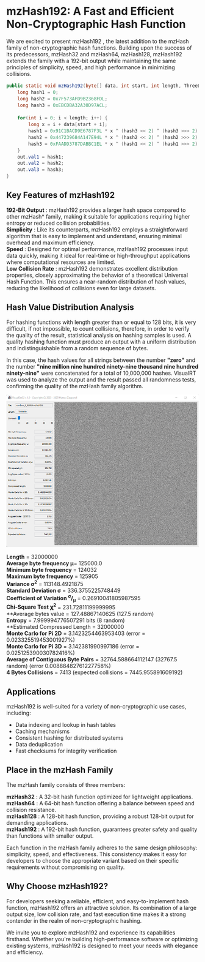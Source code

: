# mzHash192: A Fast and Efficient Non-Cryptographic Hash Function
We are excited to present mzHash192 , the latest addition to the mzHash family of non-cryptographic hash functions. Building upon the success of its predecessors, mzHash32 and mzHash64, mzHash128, mzHash192 extends the family with a 192-bit output while maintaining the same principles of simplicity, speed, and high performance in minimizing collisions.

```java
public static void mzHash192(byte[] data, int start, int length, ThreeLongs out) {
	long hash1 = 0;
	long hash2 = 0x7F573AFD9B2368FDL;
	long hash3 = 0xEBCDBA32A30D97ACL;
		
	for(int i = 0; i < length; i++) {
		long x = i + data[start + i];
		hash1 = 0x91C1BACD9E6787F3L * x ^ (hash3 << 2) ^ (hash3 >>> 2);
		hash2 = 0x447239684A147E94L * x ^ (hash2 << 2) ^ (hash2 >>> 2);
		hash3 = 0xFAADD3787DABBC1EL * x ^ (hash1 << 2) ^ (hash1 >>> 2);
	}
	out.val1 = hash1;
	out.val2 = hash2;
	out.val3 = hash3;
}
```
## Key Features of mzHash192
**192-Bit Output** : mzHash192 provides a larger hash space compared to other mzHash* family, making it suitable for applications requiring higher entropy or reduced collision probabilities.  
**Simplicity** : Like its counterparts, mzHash192 employs a straightforward algorithm that is easy to implement and understand, ensuring minimal overhead and maximum efficiency.  
**Speed** : Designed for optimal performance, mzHash192 processes input data quickly, making it ideal for real-time or high-throughput applications where computational resources are limited.  
**Low Collision Rate** : mzHash192 demonstrates excellent distribution properties, closely approximating the behavior of a theoretical Universal Hash Function. This ensures a near-random distribution of hash values, reducing the likelihood of collisions even for large datasets.  

## Hash Value Distribution Analysis
For hashing functions with length greater than or equal to 128 bits, it is very difficult, if not impossible, to count collisions, therefore, in order to verify the quality of the result, statistical analysis on hashing samples is used. A quality hashing function must produce an output with a uniform distribution and indistinguishable from a random sequence of bytes.

In this case, the hash values ​​for all strings between the number **"zero"** and the number **"nine million nine hundred ninety-nine thousand nine hundred ninety-nine"** were concatenated for a total of 10,000,000 hashes. VisualRT was used to analyze the output and the result passed all randomness tests, confirming the quality of the mzHash family algorithm.

![Alt Text](https://raw.githubusercontent.com/matteo65/mzHash192/main/Resource/mzhash192output.png)

**Length** = 32000000   
**Average byte frequency μ**= 125000.0   
**Minimum byte frequency** = 124032   
**Maximum byte frequency** = 125905   
**Variance σ<sup>2</sup>** = 113148.4921875   
**Standard Deviation σ** = 336.3755225748449   
**Coefficient of Variation <sup>σ</sup>/<sub>μ</sub>** = 0.26910041805987595   
**Chi-Square Test 𝛘<sup>2</sup>** = 231.72811199999995   
**Average bytes value = 127.48867140625 (127.5 random)   
**Entropy** = 7.999994776507291 bits (8 random)  
**Estimated Compressed Length = 32000000  
**Monte Carlo for Pi 2D** = 3.1423254463953403 (error = 0.023325519453001927%)  
**Monte Carlo for Pi 3D** = 3.142381990997186 (error = 0.025125390030782416%)  
**Average of Contiguous Byte Pairs** = 32764.588664112147 (32767.5 random) (error 0.00888482761227758%)  
**4 Bytes Collisions** = 7413 (expected collisions = 7445.955891609192)  


## Applications
mzHash192 is well-suited for a variety of non-cryptographic use cases, including:

- Data indexing and lookup in hash tables
- Caching mechanisms
- Consistent hashing for distributed systems
- Data deduplication
- Fast checksums for integrity verification

## Place in the mzHash Family
The mzHash family consists of three members:

**mzHash32** : A 32-bit hash function optimized for lightweight applications.   
**mzHash64** : A 64-bit hash function offering a balance between speed and collision resistance.   
**mzHash128** : A 128-bit hash function, providing a robust 128-bit output for demanding applications.   
**mzHash192** : A 192-bit hash function, guarantees greater safety and quality than functions with smaller output.  

Each function in the mzHash family adheres to the same design philosophy: simplicity, speed, and effectiveness. This consistency makes it easy for developers to choose the appropriate variant based on their specific requirements without compromising on quality.   

## Why Choose mzHash192?
For developers seeking a reliable, efficient, and easy-to-implement hash function, mzHash192 offers an attractive solution. Its combination of a large output size, low collision rate, and fast execution time makes it a strong contender in the realm of non-cryptographic hashing.

We invite you to explore mzHash192 and experience its capabilities firsthand. Whether you're building high-performance software or optimizing existing systems, mzHash192 is designed to meet your needs with elegance and efficiency.
